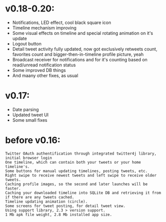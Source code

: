 v0.18-0.20:
======
- Notifications, LED effect, cool black square icon
- Timeline mechanism improving
- Some visual effects on timeline and special rotating animation on it's update
- Logout button
- Detail tweet activity fully updated, now got exclusively retweets count, favorites count and bigger-then-in-timeline profile picture, yeah
- Broadcast receiver for notifications and for it's counting based on read/unread notification status
- Some improved DB things
- And maany other fixes, as usual

v0.17:
======
- Date parsing
- Updated tweet UI
- Some small fixes

before v0.16:
======

    Twitter OAuth authentification through integrated twitter4j library, initial browser login
    One timeline, which can contain both your tweets or your home timeline's.
    Some buttons for manual updating timelines, posting tweets, etc.
    Right swipe to receive newest tweets and left swipe to receive older tweets.
    Caching profile images, so the second and later launches will be faster.
    Caching your downloaded timeline into SQLite DB and retrieving it from if there are any tweets cached.
    Timeline updating animation (circle).
    Some screens for tweet posting, for detail tweet view.
    Using support library, 2.3 > version support.
    1 Mb apk file weight, 2.8 Mb installed app size.
